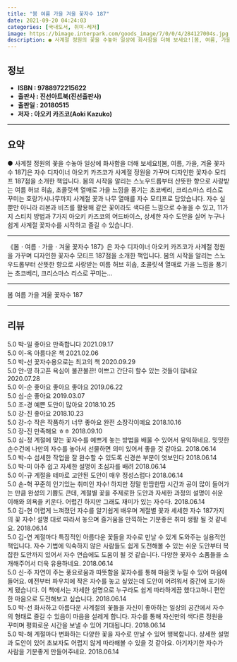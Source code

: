 ```yaml
---
title: "봄 여름 가을 겨울 꽃자수 187"
date: 2021-09-20 04:24:03
categories: [국내도서, 취미-레저]
image: https://bimage.interpark.com/goods_image/7/0/0/4/284127004s.jpg
description: ● 사계절 정원의 꽃을 수놓아 일상에 화사함을 더해 보세요![봄, 여름, 가을, 겨울 꽃자수 187]은 자수 디자이너 아오키 카즈코가 사계절 정원을 가꾸며 디자인한 꽃자수 모티프 187점을 소개한 책입니다. 봄의 시작을 알리는 스노우드롭부터 산뜻한 향으로 사랑받는 여름 허브 히솝, 초
---
```


## **정보**

- **ISBN : 9788972215622**
- **출판사 : 진선아트북(진선출판사)**
- **출판일 : 20180515**
- **저자 : 아오키 카즈코(Aoki Kazuko)**

------



## **요약**

●  사계절 정원의 꽃을 수놓아 일상에 화사함을 더해 보세요![봄, 여름, 가을, 겨울 꽃자수 187]은 자수 디자이너 아오키 카즈코가 사계절 정원을 가꾸며 디자인한 꽃자수 모티프 187점을 소개한 책입니다. 봄의 시작을 알리는 스노우드롭부터 산뜻한 향으로 사랑받는 여름 허브 히솝, 초콜릿색 열매로 가을 느낌을 풍기는 초코베리, 크리스마스 리스로 꾸미는 호랑가시나무까지 사계절 꽃과 나무 열매를 자수 모티프로 담았습니다. 자수 실뿐만 아니라 리본과 비즈를 활용해 같은 꽃이라도 색다른 느낌으로 수놓을 수 있고, 11가지 스티치 방법과 7가지 아오키 카즈코의 어드바이스, 상세한 자수 도안을 실어 누구나 쉽게 사계절 꽃자수를 시작하고 즐길 수 있습니다.

------

《봄ㆍ여름ㆍ가을ㆍ겨울 꽃자수 187》은 자수 디자이너 아오키 카즈코가 사계절 정원을 가꾸며 디자인한 꽃자수 모티프 187점을 소개한 책입니다. 봄의 시작을 알리는 스노우드롭부터 산뜻한 향으로 사랑받는 여름 허브 히솝, 초콜릿색 열매로 가을 느낌을 풍기는 초코베리, 크리스마스 리스로 꾸미는... 

------


봄 여름 가을 겨울 꽃자수 187 

------


## **리뷰** 

5.0 박-일 좋아요  만족합니다 2021.09.17 <br/>5.0 이-옥 아름다운 책 2021.02.06 <br/>5.0 박-선 꽃자수용으로는 최고의 책 2020.09.29 <br/>5.0 안-영 하고픈 욕심이 불끈불끈! 이쁘고 간단히 할수 있는 것들이 많네요 2020.07.28 <br/>5.0 이-순 좋아요 좋아요 좋아요  2019.06.22 <br/>5.0 심-순 좋아요 2019.03.07 <br/>5.0 조-경 예쁜 도안이 많아요 2018.10.25 <br/>5.0 강-진 좋아요 2018.10.23 <br/>5.0 강-수 작은 작품하기 너무 좋아요 완전 소장각이예요 2018.10.16 <br/>5.0 장-진 만족해요 ㅎㅎ 2018.09.10 <br/>5.0 심-정 계절에 맞는 꽃자수를 예쁘게 놓는 방법을 배울 수 있어서 유익하네요. 밋밋한 손수건에 나만의 자수를 놓아서 선물하면 의미 있어서 좋을 것 같아요. 2018.06.14 <br/>5.0 박-수 섬세한 작업을 잘 완수할 수 있도록 신경쓴 부분이 엿보인다 2018.06.14 <br/>5.0 박-미 아주 쉽고 자세한 설명이 초심자를 배려 2018.06.14 <br/>5.0 이-규 계절을 테마로 고안된 도안이 매우 정성스럽다 2018.06.14 <br/>5.0 손-혁 꾸준히 인기있는 취미인 자수! 하지만 정말 한땀한땀 시간과 공이 많이 들어가는 만큼 완성의 기쁨도 큰데, 계절별 꽃을 주제로한 도안과 자세한 과정의 설명이 쉬운 이해와 의욕을 키운다. 어렵긴 하지만 그래도 재미가 있는 자수다. 2018.06.14 <br/>5.0 김-현 어렵게 느껴졌던 자수를 알기쉽게 배우며 계절별 꽃과 세세한 자수 187가지의 꽃 자수! 설명 대로 따라서 놓으며 즐거움을 만끽하는 기분좋은 취미 생활 될 것 같네요. 2018.06.14 <br/>5.0 김-연 계절마다 특징적인 아름다운 꽃들을 자수로 만날 수 있게 도와주는 실용적인 책입니다. 자수 기법에 익숙하지 않은 사람들도 쉽게 도전해볼 수 있는 쉬운 도안부터 복잡한 도안까지 있어서 자수 연습에도 도움이 될 것 같습니다. 다양한 꽃자수 소품들을 소개해주어서 더욱 유용하네요. 2018.06.14 <br/>5.0 신-주 자연이 주는 풍요로움과 따뜻함을 꽃자수를 통해 마음껏 누릴 수 있어 마음에 들어요. 예전부터 파우치에 작은 자수를 놓고 싶었는데 도안이 어려워서 중간에 포기하게 됐습니다. 이 책에서는 자세한 설명으로 누구라도 쉽게 따라하게끔 했다고하니 편안한 마음으로 도전해보고 싶습니다. 2018.06.14 <br/>5.0 박-선 화사하고 아름다운 사계절의 꽃들을 자신이 좋아하는 일상의 공간에서 자수의 형태로 즐길 수 있음이 마음을 설레게 합니다. 자수를 통해 자신만의 색다른 정원을 꾸미며 평화로운 시간을 보낼 수 있어 기대됩니다. 2018.06.14 <br/>5.0 박-해 계절마다 변화하는 다양한 꽃을 자수로 만날 수 있어 행복합니다. 상세한 설명과 도안이 있어 초보자도 어렵지 않게 따라해볼 수 있을 것 같아요. 아기자기한 자수가 사람을 기분좋게 만들어주네요. 2018.06.14 <br/>